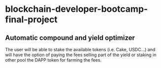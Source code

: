 # blockchain-developer-bootcamp-final-project

## Automatic compound and yield optimizer

The user will be able to stake the available tokens (i.e. Cake, USDC...) and will have the option of paying the fees
selling part of the yield or staking in other pool the DAPP token for farming the fees.
